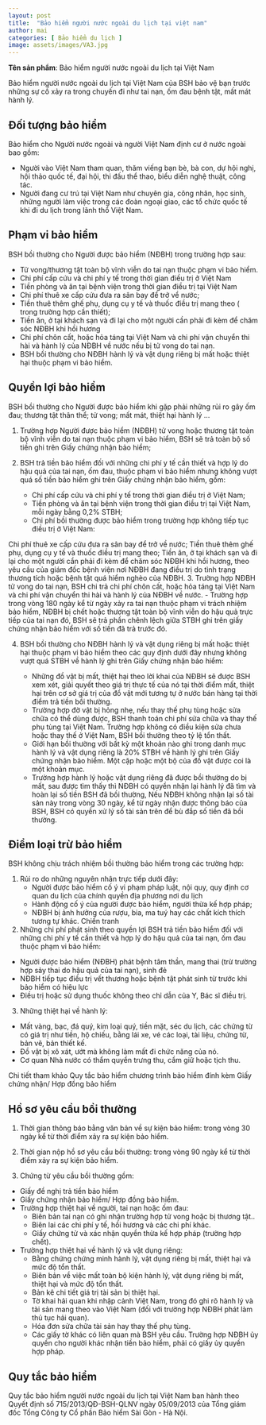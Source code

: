 ```yaml
---
layout: post
title:  "Bảo hiểm người nước ngoài du lịch tại việt nam"
author: mai
categories: [ Bảo hiểm du lịch ]
image: assets/images/VA3.jpg
---
```

**Tên sản phẩm**: Bảo hiểm người nước ngoài du lịch tại Việt Nam

Bảo hiểm người nước ngoài du lịch tại Việt Nam của BSH bảo vệ bạn trước những sự cố xảy ra trong chuyến đi như tai nạn, ốm đau bệnh tật, mất mát hành lý.

## Đối tượng bảo hiểm

Bảo hiểm cho Người nước ngoài và người Việt Nam định cư ở nước ngoài bao gồm:

- Người vào Việt Nam tham quan, thăm viếng bạn bè, bà con, dự hội nghị, hội thảo quốc tế, đại hội, thi đấu thể thao, biểu diễn nghệ thuật, công tác.
- Người đang cư trú tại Việt Nam như chuyên gia, công nhân, học sinh, những người làm việc trong các đoàn ngoại giao, các tổ chức quốc tế khi đi du lịch trong lãnh thổ Việt Nam.

## Phạm vi bảo hiểm

BSH bồi thường cho Người được bảo hiểm (NĐBH) trong trường hợp sau:

- Tử vong/thương tật toàn bộ vĩnh viễn do tai nạn thuộc phạm vi bảo hiểm.
- Chi phí cấp cứu và chi phí y tế trong thời gian điều trị ở Việt Nam
- Tiền phòng và ăn tại bệnh viện trong thời gian điều trị tại Việt Nam
- Chi phí thuê xe cấp cứu đưa ra sân bay để trở về nước;
- Tiền thuê thêm ghế phụ, dụng cụ y tế và thuốc điều trị mang theo ( trong trường hợp cần thiết);
- Tiền ăn, ở tại khách sạn và đi lại cho một người cần phải đi kèm để chăm sóc NĐBH khi hồi hương
- Chi phí chôn cất, hoặc hỏa táng tại Việt Nam và chi phí vận chuyển thi hài và hành lý của NĐBH về nước nếu bị tử vong do tai nạn.
- BSH bồi thường cho NĐBH hành lý và vật dụng riêng bị mất hoặc thiệt hại thuộc phạm vi bảo hiểm.

## Quyền lợi bảo hiểm

BSH bồi thường cho Người được bảo hiểm khi gặp phải những rủi ro gây ốm đau; thương tật thân thể; tử vong; mất mát, thiệt hại hành lý …

1. Trường hợp Người được bảo hiểm (NĐBH) tử vong hoặc thương tật toàn bộ vĩnh viễn do tai nạn thuộc phạm vi bảo hiểm, BSH sẽ trả toàn bộ số tiền ghi trên Giấy chứng nhận bảo hiểm;

2. BSH trả tiền bảo hiểm đối với những chi phí y tế cần thiết và hợp lý do hậu quả của tai nạn, ốm đau, thuộc phạm vi bảo hiểm nhưng không vượt quá số tiền bảo hiểm ghi trên Giấy chứng nhận bảo hiểm, gồm:
    - Chi phí cấp cứu và chi phí y tế trong thời gian điều trị ở Việt Nam;
    - Tiền phòng và ăn tại bệnh viện trong thời gian điều trị tại Việt Nam, mỗi ngày bằng 0,2% STBH;
    - Chi phí bồi thường được bảo hiểm trong trường hợp không tiếp tục điều trị ở Việt Nam:

Chi phí thuê xe cấp cứu đưa ra sân bay để trở về nước;
Tiền thuê thêm ghế phụ, dụng cụ y tế và thuốc điều trị mang theo;
Tiền ăn, ở tại khách sạn và đi lại cho một người cần phải đi kèm để chăm sóc NĐBH khi hồi hương, theo yêu cầu của giám đốc bệnh viện nơi NĐBH đang điều trị do tình trạng thương tích hoặc bệnh tật quá hiểm nghèo của NĐBH.
3. Trường hợp NĐBH tử vong do tai nạn, BSH chi trả chi phí chôn cất, hoặc hỏa táng tại Việt Nam và chi phí vận chuyển thi hài và hành lý của NĐBH về nước.
    - Trường hợp trong vòng 180 ngày kể từ ngày xảy ra tai nạn thuộc phạm vi trách nhiệm bảo hiểm, NĐBH bị chết hoặc thương tật toàn bộ vĩnh viễn do hậu quả trực tiếp của tai nạn đó, BSH sẽ trả phần chênh lệch giữa STBH ghi trên giấy chứng nhận bảo hiểm với số tiền đã trả trước đó.

4. BSH bồi thường cho NĐBH hành lý và vật dụng riêng bị mất hoặc thiệt hại thuộc phạm vi bảo hiểm theo các quy định dưới đây nhưng không vượt quá STBH về hành lý ghi trên Giấy chứng nhận bảo hiểm:

    - Những đồ vật bị mất, thiệt hại theo lời khai của NĐBH sẽ được BSH xem xét, giải quyết theo giá trị thực tế của nó tại thời điểm mất, thiệt hại trên cơ sở giá trị của đồ vật mới tương tự ở nước bán hàng tại thời điểm trả tiền bồi thường.
    - Trường hợp đờ vật bị hỏng nhẹ, nếu thay thế phụ tùng hoặc sửa chữa có thể dùng được, BSH thanh toán chi phí sửa chữa và thay thế phụ tùng tại Việt Nam. Trường hợp không có điều kiện sửa chưa hoặc thay thế ở Việt Nam, BSH bồi thường theo tỷ lệ tổn thất.
    - Giới hạn bồi thường với bất kỳ một khoản nào ghi trong danh mục hành lý và vật dụng riêng là 20% STBH về hành lý ghi trên Giấy chứng nhận bảo hiểm. Một cặp hoặc một bộ của đồ vật được coi là một khoản mục.
    - Trường hợp hành lý hoặc vật dụng riêng đã được bồi thường do bị mất, sau được tìm thấy thì NĐBH có quyền nhận lại hành lý đã tìm và hoàn lại số tiền BSH đã bồi thường, Nếu NĐBH không nhận lại số tài sản này trong vòng 30 ngày, kể từ ngày nhận được thông báo của BSH, BSH có quyền xử lý số tài sản trên để bù đắp số tiền đã bồi thường.

## Điểm loại trừ bảo hiểm

BSH không chịu trách nhiệm bồi thường bảo hiểm trong các trường hợp:

1. Rủi ro do những nguyên nhân trực tiếp dưới đây:
    - Người được bảo hiểm cố ý vi phạm pháp luật, nội quy, quy định cơ quan du lịch của chính quyền địa phương nơi du lịch
    - Hành động cố ý của người được bảo hiểm, người thừa kế hợp pháp;
    - NĐBH bị ảnh hưởng của rượu, bia, ma tuý hay các chất kích thích tương tự khác.
    Chiến tranh
2. Những chi phí phát sinh theo quyền lợi BSH trả tiền bảo hiểm đối với những chi phí y tế cần thiết và hợp lý do hậu quả của tai nạn, ốm đau thuộc phạm vi bảo hiểm:
- Người được bảo hiểm (NĐBH) phát bệnh tâm thần, mang thai (trừ trường hợp sảy thai do hậu quả của tai nạn), sinh đẻ
- NĐBH tiếp tục điều trị vết thương hoặc bệnh tật phát sinh từ trước khi bảo hiểm có hiệu lực
- Điều trị hoặc sử dụng thuốc không theo chỉ dẫn của Y, Bác sĩ điều trị.
3. Những thiệt hại về hành lý:
- Mất vàng, bạc, đá quý, kim loại quý, tiền mặt, séc du lịch, các chứng từ có giá trị như tiền, hộ chiếu, bằng lái xe, vé các loại, tài liệu, chứng từ, bản vẽ, bản thiết kế.
- Đồ vật bị xô xát, ướt mà không làm mất đi chức năng của nó.
- Cơ quan Nhà nước có thẩm quyền trưng thu, cầm giữ hoặc tịch thu.

Chi tiết tham khảo Quy tắc bảo hiểm chương trình bảo hiểm đính kèm Giấy chứng nhận/ Hợp đồng bảo hiểm

## Hồ sơ yêu cầu bồi thường

1. Thời gian thông báo bằng văn bản về sự kiện bảo hiểm: trong vòng 30 ngày kể từ thời điểm xảy ra sự kiện bảo hiểm.

2. Thời gian nộp hồ sơ yêu cầu bồi thường: trong vòng 90 ngày kể từ thời điểm xảy ra sự kiện bảo hiểm.

3. Chứng từ yêu cầu bồi thường gồm:
- Giấy đề nghị trả tiền bảo hiểm
- Giấy chứng nhận bảo hiểm/ Hợp đồng bảo hiểm.
- Trường hợp thiệt hại về người, tai nạn hoặc ốm đau:
    - Biên bản tai nạn có ghi nhận trường hợp tử vong hoặc bị thương tật..
    - Biên lai các chi phí y tế, hồi hương và các chi phí khác.
    - Giấy chứng tử và xác nhận quyền thừa kế hợp pháp (trường hợp chết).
- Trường hợp thiệt hại về hành lý và vật dụng riêng:
    - Bằng chứng chứng minh hành lý, vật dụng riêng bị mất, thiệt hại và mức độ tổn thất.
    - Biên bản về việc mất toàn bộ kiện hành lý, vật dụng riêng bị mất, thiệt hại và mức độ tổn thất.
    - Bản kê chi tiết giá trị tài sản bị thiệt hại.
    - Tờ khai hải quan khi nhập cảnh Việt Nam, trong đó ghi rõ hành lý và tài sản mang theo vào Việt Nam (đối với trường hợp NĐBH phát làm thủ tục hải quan).
    - Hóa đơn sửa chữa tài sản hay thay thế phụ tùng.
    - Các giấy tờ khác có liên quan mà BSH yêu cầu. Trường hợp NĐBH ủy quyền cho người khác nhận tiền bảo hiểm, phải có giấy ủy quyền hợp pháp.

## Quy tắc bảo hiểm

Quy tắc bảo hiểm người nước ngoài du lịch tại Việt Nam ban hành theo Quyết định số 715/2013/QĐ-BSH-QLNV ngày 05/09/2013 của Tổng giám đốc Tổng Công ty Cổ phần Bảo hiểm Sài Gòn - Hà Nội.